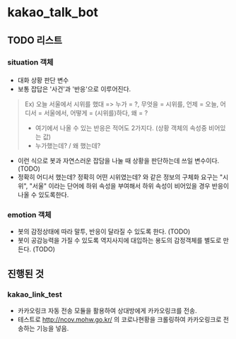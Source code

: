 # kakao_talk_bot
## TODO 리스트
### situation 객체
####
- 대화 상황 판단 변수
- 보통 잡답은 '사건'과 '반응'으로 이루어진다.
> Ex) 오늘 서울에서 시위를 했대 => 누가 = ?, 무엇을 = 시위를, 언제 = 오늘, 어디서 = 서울에서, 어떻게 = (시위를)하다, 왜 = ?
>   - 여기에서 나올 수 있는 반응은 적어도 2가지다. (상황 객체의 속성중 비어있는 값)
>   - 누가했는데? / 왜 했는데?
- 이런 식으로 봇과 자연스러운 잡담을 나눌 때 상황을 판단하는데 쓰일 변수이다. (TODO)
- 정확히 어디서 했는데? 정확히 어떤 시위였는데? 와 같은 정보의 구체화 요구는 "시위", "서울" 이라는 단어에 하위 속성을 부여해서 하위 속성이 비어있을 경우 반응이 나올 수 있도록한다.

### emotion 객체
- 봇의 감정상태에 따라 말투, 반응이 달라질 수 있도록 한다. (TODO)
- 봇이 공감능력을 가질 수 있도록 역지사지에 대입하는 용도의 감정객체를 별도로 만든다. (TODO)

## 진행된 것
### kakao_link_test
- 카카오링크 자동 전송 모듈을 활용하여 상대방에게 카카오링크를 전송.
- 테스트로 http://ncov.mohw.go.kr/ 의 코로나현황을 크롤링하여 카카오링크로 전송하는 기능을 넣음.
